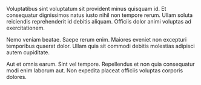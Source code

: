 Voluptatibus sint voluptatum sit provident minus quisquam id. Et consequatur dignissimos natus iusto nihil non tempore rerum. Ullam soluta reiciendis reprehenderit id debitis aliquam. Officiis dolor animi voluptas ad exercitationem.
 Nemo veniam beatae. Saepe rerum enim. Maiores eveniet non excepturi temporibus quaerat dolor. Ullam quia sit commodi debitis molestias adipisci autem cupiditate.
 Aut et omnis earum. Sint vel tempore. Repellendus et non quia consequatur modi enim laborum aut. Non expedita placeat officiis voluptas corporis dolores.